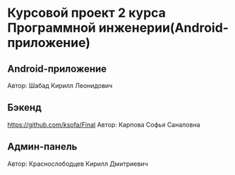 # Курсовой проект 2 курса Программной инженерии(Android-приложение)

## Android-приложение
Автор: Шабад Кирилл Леонидович

## Бэкенд
https://github.com/ksofa/Final
Автор: Карпова Софья Саналовна

## Админ-панель
Автор: Краснослободцев Кирилл Дмитриевич
